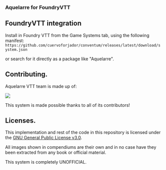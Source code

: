 <style>
@import url('https://fonts.googleapis.com/css2?family=Almendra:ital,wght@0,400;0,700;1,400&display=swap');
#readme {
    background: url(https://raw.githubusercontent.com/cuervoforjador/conventum/main/image/texture/paper.png)!important;
    background-repeat: repeat!important;
    background-size: 250px!important;
    border: 2px solid #251d1d!important;
    color: #333;
    padding: 20px;
    font-family: 'Almendra';
}
#readme h3 {
    color: #333!important;
    font-family: 'Almendra';
}
#readme header h3::first-letter {
    color: #b92b2b;
    font-size: 60px;
    line-height: 50px;
}
</style>

<h3>Aquelarre for FoundryVTT</h3>

## FoundryVTT integration

Install in Foundry VTT from the Game Systems tab, using the following manifest:
`https://github.com/cuervoforjador/conventum/releases/latest/download/system.json`

or search for it directly as a package like "Aquelarre".

## Contributing.

Aquelarre VTT team is made up of: 

<a href="https://github.com/cuervoforjador/conventum/graphs/contributors">
  <img src="https://contrib.rocks/image?repo=cuervoforjador/conventum" />
</a>

This system is made possible thanks to all of its contributors!

## Licenses.

This implementation and rest of the code in this repository is licensed under the [GNU General Public License v3.0](https://github.com/cuervoforjador/conventum/blob/main/LICENSE.txt).

All images shown in compendiums are their own and in no case have they been extracted from any book or official material.

This system is completely UNOFFICIAL.